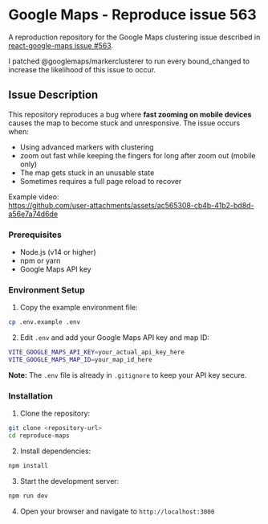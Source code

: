 # Google Maps - Reproduce issue 563

A reproduction repository for the Google Maps clustering issue described in [react-google-maps issue #563](https://github.com/visgl/react-google-maps/issues/563#issuecomment-3128047435).

I patched @googlemaps/markerclusterer to run every bound_changed to increase the likelihood of this issue to occur.

## Issue Description

This repository reproduces a bug where **fast zooming on mobile devices** causes the map to become stuck and unresponsive. The issue occurs when:

- Using advanced markers with clustering
- zoom out fast while keeping the fingers for long after zoom out (mobile only)
- The map gets stuck in an unusable state
- Sometimes requires a full page reload to recover

Example video:   
https://github.com/user-attachments/assets/ac565308-cb4b-41b2-bd8d-a56e7a74d6de


### Prerequisites

- Node.js (v14 or higher)
- npm or yarn
- Google Maps API key

### Environment Setup

1. Copy the example environment file:

```bash
cp .env.example .env
```

2. Edit `.env` and add your Google Maps API key and map ID:

```bash
VITE_GOOGLE_MAPS_API_KEY=your_actual_api_key_here
VITE_GOOGLE_MAPS_MAP_ID=your_map_id_here
```

**Note:** The `.env` file is already in `.gitignore` to keep your API key secure.

### Installation

1. Clone the repository:

```bash
git clone <repository-url>
cd reproduce-maps
```

2. Install dependencies:

```bash
npm install
```

3. Start the development server:

```bash
npm run dev
```

4. Open your browser and navigate to `http://localhost:3000`
